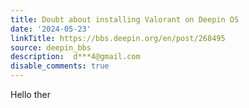 ```yaml
---
title: Doubt about installing Valorant on Deepin OS
date: '2024-05-23'
linkTitle: https://bbs.deepin.org/en/post/268495
source: deepin_bbs
description:  d***4@gmail.com 
disable_comments: true
---
```

Hello ther
